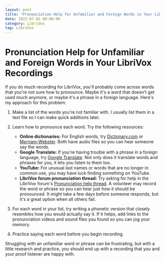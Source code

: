 ```yaml
---
layout: post
title: "Pronunciation Help for Unfamiliar and Foreign Words in Your LibriVox Recordings"
date: 2022-07-02 00:00:00
category: LibriVox
tag: LibriVox
---
```


# Pronunciation Help for Unfamiliar and Foreign Words in Your LibriVox Recordings

If you do much recording for LibriVox, you'll probably come across words that you're not sure how to pronounce. Maybe it's a word that doesn't get used much anymore, or maybe it's a phrase in a foreign language. Here's my approach for this problem:

1. Make a list of the words you're not familiar with. I usually list them in a text file so I can make quick additions later.
2. Learn how to pronounce each word. Try the following resources:

	- **Online dictionaries:** For English words, try <a href="https://www.dictionary.com/">Dictionary.com</a> or <a href="https://www.merriam-webster.com/">Merriam-Webster</a>. Both have audio files so you can hear someone say the words.
	- **Google Translate:** If you're having trouble with a phrase in a foreign language, try <a href="https://translate.google.com/">Google Translate</a>. Not only does it translate words and phrases for you, it lets you listen to them too.
	- **YouTube:** For unusual last names or words that are no longer in common use, you may have luck finding something on YouTube.
	- **LibriVox forum pronunciation thread:** Try asking for help in the LibriVox forum's <a href="https://forum.librivox.org/viewtopic.php?f=23&t=40285">Pronunciation help thread</a>. A volunteer may record the word or phrase so you can hear just how it should be pronounced. It might take a few days before someone responds, but it's a great option when all others fail.
3. For each word in your list, try writing a phonetic version that closely resembles how you would actually say it. If it helps, add links to the pronunciation videos and sound files you found so you can jog your memory.
4. Practice saying each word before you begin recording.

Struggling with an unfamiliar word or phrase can be frustrating, but with a little research and practice, you should end up with a recording that you and your proof listener are happy with.